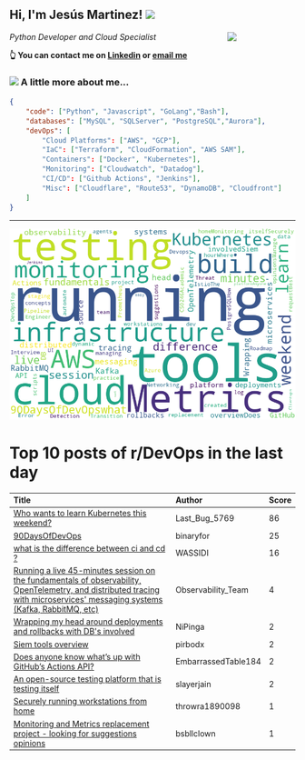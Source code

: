 <!--
**jmartinezl/jmartinezl** is a ✨ _special_ ✨ repository because its `README.md` (this file) appears on your GitHub profile.

Here are some ideas to get you started:

- 🔭 I’m currently working on ...
- 🌱 I’m currently learning ...
- 👯 I’m looking to collaborate on ...
- 🤔 I’m looking for help with ...
- 💬 Ask me about ...
- 📫 How to reach me: ...
- 😄 Pronouns: ...
- ⚡ Fun fact: ...
-->

<h2>Hi, I'm Jesús Martinez! <img src="https://media.giphy.com/media/WUlplcMpOCEmTGBtBW/giphy.gif" width="30"> </h2>
<img align='right' src="https://media.giphy.com/media/NytMLKyiaIh6VH9SPm/giphy.gif" width="120">
<p><em>Python Developer and Cloud Specialist
</em></p>

**👆 You can contact me on [Linkedin](https://www.linkedin.com/in/jes%C3%BAs-martinez-2b7b10104/) or [email me](mailto:jesus.mtz.lorenzo@gmail.com)**

### <img src="https://media.giphy.com/media/VgCDAzcKvsR6OM0uWg/giphy.gif" width="50"> A little more about me...  

```json
{
    "code": ["Python", "Javascript", "GoLang","Bash"],
    "databases": ["MySQL", "SQLServer", "PostgreSQL","Aurora"],
    "devOps": [
        "Cloud Platforms": ["AWS", "GCP"],
        "IaC": ["Terraform", "CloudFormation", "AWS SAM"],
        "Containers": ["Docker", "Kubernetes"],
        "Monitoring": ["Cloudwatch", "Datadog"],
        "CI/CD": ["Github Actions", "Jenkins"],
        "Misc": ["Cloudflare", "Route53", "DynamoDB", "Cloudfront"]
    ]
}
```
---

![Wordcloud](./cloud.png)

# Top 10 posts of r/DevOps in the last day

| Title | Author | Score |
|:---|:---|:---|
| [Who wants to learn Kubernetes this weekend?](https://www.reddit.com/r/devops/comments/u414dr/who_wants_to_learn_kubernetes_this_weekend/) | Last_Bug_5769 | 86 |
| [90DaysOfDevOps](https://www.reddit.com/r/devops/comments/u3lbj9/90daysofdevops/) | binaryfor | 25 |
| [what is the difference between ci and cd ?](https://www.reddit.com/r/devops/comments/u3i5a6/what_is_the_difference_between_ci_and_cd/) | WASSIDI | 16 |
| [Running a live 45-minutes session on the fundamentals of observability, OpenTelemetry, and distributed tracing with microservices' messaging systems (Kafka, RabbitMQ, etc)](https://www.reddit.com/r/devops/comments/u3kty3/running_a_live_45minutes_session_on_the/) | Observability_Team | 4 |
| [Wrapping my head around deployments and rollbacks with DB's involved](https://www.reddit.com/r/devops/comments/u3gbkm/wrapping_my_head_around_deployments_and_rollbacks/) | NiPinga | 2 |
| [Siem tools overview](https://www.reddit.com/r/devops/comments/u3hidm/siem_tools_overview/) | pirbodx | 2 |
| [Does anyone know what’s up with GitHub’s Actions API?](https://www.reddit.com/r/devops/comments/u3j2yw/does_anyone_know_whats_up_with_githubs_actions_api/) | EmbarrassedTable184 | 2 |
| [An open-source testing platform that is testing itself](https://www.reddit.com/r/devops/comments/u3m8sm/an_opensource_testing_platform_that_is_testing/) | slayerjain | 2 |
| [Securely running workstations from home](https://www.reddit.com/r/devops/comments/u3msgr/securely_running_workstations_from_home/) | throwra1890098 | 1 |
| [Monitoring and Metrics replacement project - looking for suggestions opinions](https://www.reddit.com/r/devops/comments/u3y6d8/monitoring_and_metrics_replacement_project/) | bsbllclown | 1 |
